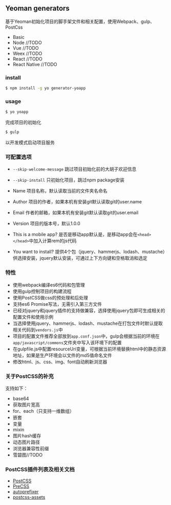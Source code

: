 ## Yeoman generators

基于Yeoman初始化项目的脚手架文件和相关配置，使用Webpack、gulp、PostCss

+ Basic
+ Node //TODO
+ Vue //TODO
+ Weex //TODO
+ React //TODO
+ React Native //TODO

### install

```bash
$ npm install -g yo generator-yoapp
```

### usage

```bash
$ yo yoapp
```
完成项目的初始化
```bash
$ gulp
```
以开发模式启动项目服务

### 可配置选项
+ `--skip-welcome-message` 跳过项目初始化前的大胡子欢迎信息
+ `--skip-install` 只初始化项目，跳过npm package安装

+ Name 项目名称，默认读取当前的文件夹名命名
+ Author 项目的作者，如果本机有安装git默认读取git的user.name
+ Email 作者的邮箱，如果本机有安装git默认读取git的user.email
+ Version 项目的版本号，默认1.0.0
+ This is a mobile app? 是否是移动app默认是，是移动app会在`<head></head>`中加入计算rem的js代码
+ You want to install? 提供4个包（jquery、hammerjs、lodash、mustache）供选择安装，jquery默认安装，可通过上下方向键和空格取消和选定

### 特性
+ 使用webpack编译es6代码和包管理
+ 使用gulp控制项目的构建流程
+ 使用PostCSS做css的预处理和后处理
+ 支持es6 Promise写法，无需引入第三方文件
+ 已经对jquery和jquery插件的支持做兼容，选择使用jquery包即可生成相关的配置文件和使用示例
+ 当选择使用jquery、hammerjs、lodash、mustache在打包文件时默认提取相关代码到`vendors.js`中
+ 项目的配置文件推荐全部放到`app.conf.json`中，gulp会根据当前的环境在`app/javascript/commons`文件夹中写入该环境下的配置
+ 在gulpfile.js中配置resourceUri变量，可根据当前环境替换html中的静态资源地址，如果是生产环境会以文件的md5值命名文件
+ 修改html、js、css、img、font自动刷新浏览器

### 关于PostCSS的补充
支持如下：
+ base64
+ 获取图片宽高
+ for、each（只支持一维数组）
+ 嵌套
+ 变量
+ mixin
+ 图片hash缓存
+ 动态图片路径
+ 浏览器兼容性前缀
+ 雪碧图//TODO

### PostCSS插件列表及相关文档
+ [PostCSS](https://www.npmjs.com/package/postcss)
+ [PreCSS](https://www.npmjs.com/package/precss)
+ [autoprefixer](https://www.npmjs.com/package/autoprefixer)
+ [postcss-assets](https://www.npmjs.com/package/postcss-assets)
